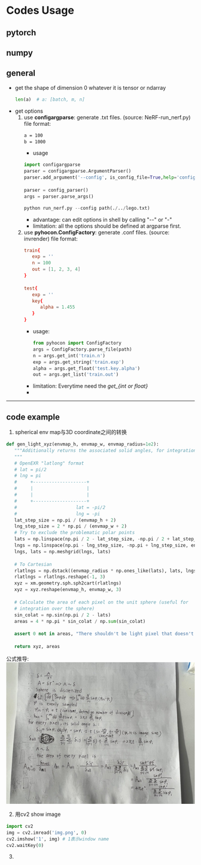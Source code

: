 # Codes Usage
## pytorch


## numpy


## general
* get the shape of dimension 0 whatever it is tensor or ndarray
  ``` python
  len(a)  # a: [batch, m, n]
  ```
* get options
  1. use **configargparse**: generate .txt files. (source: NeRF-run_nerf.py)
     file format:
     ``` txt
     a = 100
     b = 1000 
     ``` 
     * usage
     ``` python
     import configargparse
     parser = configargparse.ArgumentParser()
     parser.add_argument('--config', is_config_file=True,help='config file path')

     parser = config_parser()
     args = parser.parse_args()
     ```
     ``` python
     python run_nerf.py --config path(./../lego.txt)
     ```
     * advantage: can edit options in shell by calling "--" or "-"
     * limitation: all the options should be defined at argparse first. 
  2. use **pyhocon.ConfigFactory**: generate .conf files. (source: invrender)
     file format: 
     ``` conf
     train{
        exp = ''
        n = 100
        out = [1, 2, 3, 4]
     }

     test{
        exp = ''
        key{
           alpha = 1.455
        }
     }
     ```
     * usage: 
       ``` python
       from pyhocon import ConfigFactory
       args = ConfigFactory.parse_file(path)
       n = args.get_int('train.n')
       exp = args.get_string('train.exp')
       alpha = args.get_float('test.key.alpha')
       out = args.get_list('train.out')
       ```
     * limitation: Everytime need the *get_{int or float}*
     * 

---

## code example
1. spherical env map与3D coordinate之间的转换
 ```python
def gen_light_xyz(envmap_h, envmap_w, envmap_radius=1e2):
    """Additionally returns the associated solid angles, for integration.
    """
    # OpenEXR "latlong" format
    # lat = pi/2
    # lng = pi
    #     +--------------------+
    #     |                    |
    #     |                    |
    #     +--------------------+
    #                      lat = -pi/2
    #                      lng = -pi
    lat_step_size = np.pi / (envmap_h + 2)
    lng_step_size = 2 * np.pi / (envmap_w + 2)
    # Try to exclude the problematic polar points
    lats = np.linspace(np.pi / 2 - lat_step_size, -np.pi / 2 + lat_step_size, envmap_h)
    lngs = np.linspace(np.pi - lng_step_size, -np.pi + lng_step_size, envmap_w)
    lngs, lats = np.meshgrid(lngs, lats)

    # To Cartesian
    rlatlngs = np.dstack((envmap_radius * np.ones_like(lats), lats, lngs))
    rlatlngs = rlatlngs.reshape(-1, 3)
    xyz = xm.geometry.sph.sph2cart(rlatlngs)
    xyz = xyz.reshape(envmap_h, envmap_w, 3)

    # Calculate the area of each pixel on the unit sphere (useful for
    # integration over the sphere)
    sin_colat = np.sin(np.pi / 2 - lats)
    areas = 4 * np.pi * sin_colat / np.sum(sin_colat)

    assert 0 not in areas, "There shouldn't be light pixel that doesn't contribute"

    return xyz, areas

 ```
 公式推导:
 ![derivation](./images/env_map_derivation.JPG)

 2. 用cv2 show image
``` python
import cv2
img = cv2.imread('img.png', 0)
cv2.imshow('1', img) # 1表示window name
cv2.waitKey(0)
```
 3. 

